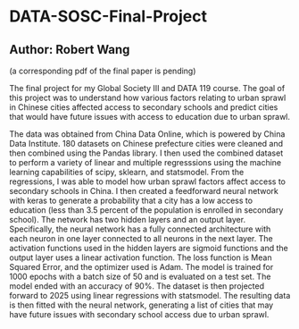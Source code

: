 # DATA-SOSC-Final-Project
## Author: Robert Wang

(a corresponding pdf of the final paper is pending)

The final project for my Global Society III and DATA 119 course. The goal of this project was to understand how various factors relating to urban sprawl in Chinese cities affected access to secondary schools and predict cities that would have future issues with access to education due to urban sprawl.

The data was obtained from China Data Online, which is powered by China Data Institute. 180 datasets on Chinese prefecture cities were cleaned and then combined using the Pandas library. I then used the combined dataset to perform a variety of linear and multiple regresssions using the machine learning capabilities of scipy, sklearn, and statsmodel. From the regressions, I was able to model how urban sprawl factors affect access to secondary schools in China. I then created a feedforward neural network with keras to generate a probability that a city has a low access to education (less than 3.5 percent of the population is enrolled in secondary school). The network has two hidden layers and an output layer. Specifically, the neural network has a fully connected architecture with each neuron in one layer connected to all neurons in the next layer. The activation functions used in the hidden layers are sigmoid functions and the output layer uses a linear activation function. The loss function is Mean Squared Error, and the optimizer used is Adam. The model is trained for 1000 epochs with a batch size of 50 and is evaluated on a test set. The model ended with an accuracy of 90%. The dataset is then projected forward to 2025 using linear regressions with statsmodel. The resulting data is then fitted with the neural network, generating a list of cities that may have future issues with secondary school access due to urban sprawl.
